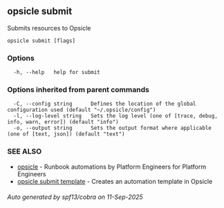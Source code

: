 ## opsicle submit

Submits resources to Opsicle

```
opsicle submit [flags]
```

### Options

```
  -h, --help   help for submit
```

### Options inherited from parent commands

```
  -C, --config string      Defines the location of the global configuration used (default "~/.opsicle/config")
  -l, --log-level string   Sets the log level (one of [trace, debug, info, warn, error]) (default "info")
  -o, --output string      Sets the output format where applicable (one of [text, json]) (default "text")
```

### SEE ALSO

* [opsicle](cli/opsicle.md)	 - Runbook automations by Platform Engineers for Platform Engineers
* [opsicle submit template](cli/opsicle_submit_template.md)	 - Creates an automation template in Opsicle

###### Auto generated by spf13/cobra on 11-Sep-2025
